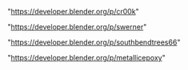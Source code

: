 "https://developer.blender.org/p/cr00k"

"https://developer.blender.org/p/swerner"

"https://developer.blender.org/p/southbendtrees66"

"https://developer.blender.org/p/metallicepoxy"

 
